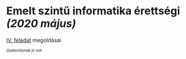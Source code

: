 # Emelt szintű informatika érettségi _(2020 május)_

[IV. feladat](https://www.informatikatanarok.hu/media/uploads/Informatika_erettsegi/Emelt/e_inf_20okt_fl.pdf) megoldásai

<sub><sup>_Gyakorlásnak jó volt_</sup></sub>